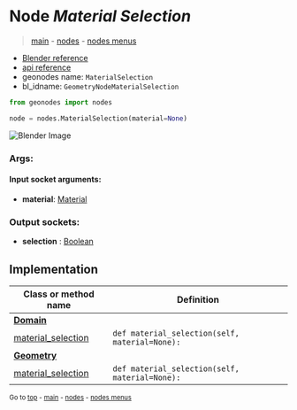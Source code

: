 # Node *Material Selection*

> [main](../index.md) - [nodes](nodes.md) - [nodes menus](nodes_menus.md)

- [Blender reference](https://docs.blender.org/manual/en/latest/modeling/geometry_nodes/material/material_selection.html)
- [api reference](https://docs.blender.org/api/current/bpy.types.GeometryNodeMaterialSelection.html)
- geonodes name: `MaterialSelection`
- bl_idname: `GeometryNodeMaterialSelection`

```python
from geonodes import nodes

node = nodes.MaterialSelection(material=None)
```

![Blender Image](https://docs.blender.org/manual/en/latest/_images/node-types_GeometryNodeMaterialSelection.webp)

### Args:

#### Input socket arguments:

- **material**: [Material](Material.md)

### Output sockets:

- **selection** : [Boolean](Boolean.md)

## Implementation

| Class or method name | Definition |
|----------------------|------------|
| **[Domain](Domain.md)** |
| [material_selection](Domain.md#material_selection) | `def material_selection(self, material=None):` |
| **[Geometry](Geometry.md)** |
| [material_selection](Geometry.md#material_selection) | `def material_selection(self, material=None):` |

<sub>Go to [top](#node-Material-Selection) - [main](../index.md) - [nodes](nodes.md) - [nodes menus](nodes_menus.md)</sub>

